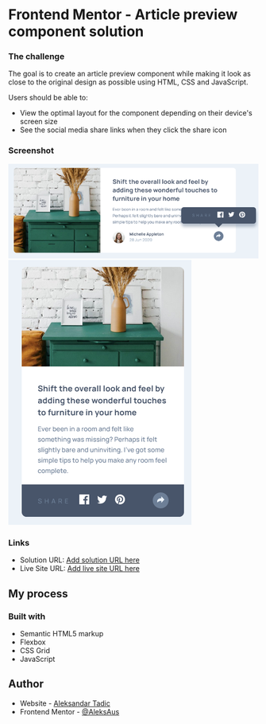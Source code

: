 # Frontend Mentor - Article preview component solution

### The challenge
The goal is to create an article preview component while making it look as close to the original design as possible using HTML, CSS and JavaScript.

Users should be able to:

- View the optimal layout for the component depending on their device's screen size
- See the social media share links when they click the share icon

### Screenshot

![](screenshots/article-full.png)
![](screenshots/article-mini.png)

### Links

- Solution URL: [Add solution URL here](https://your-solution-url.com)
- Live Site URL: [Add live site URL here](https://your-live-site-url.com)

## My process

### Built with

- Semantic HTML5 markup
- Flexbox
- CSS Grid
- JavaScript

## Author

- Website - [Aleksandar Tadic](https://github.com/AleksAus/)
- Frontend Mentor - [@AleksAus](https://www.frontendmentor.io/profile/AleksAus)
